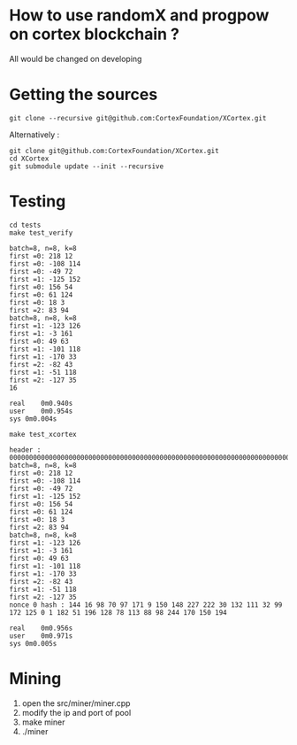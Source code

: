 # How to use randomX and progpow on cortex blockchain ?

All would be changed on developing
# Getting the sources
```
git clone --recursive git@github.com:CortexFoundation/XCortex.git
```
Alternatively :
```
git clone git@github.com:CortexFoundation/XCortex.git
cd XCortex
git submodule update --init --recursive
```

# Testing
```
cd tests
make test_verify 

batch=8, n=8, k=8
first =0: 218 12
first =0: -108 114
first =0: -49 72
first =1: -125 152
first =0: 156 54
first =0: 61 124
first =0: 18 3
first =2: 83 94
batch=8, n=8, k=8
first =1: -123 126
first =1: -3 161
first =0: 49 63
first =1: -101 118
first =1: -170 33
first =2: -82 43
first =1: -51 118
first =2: -127 35
16

real	0m0.940s
user	0m0.954s
sys	0m0.004s

make test_xcortex 

header : 00000000000000000000000000000000000000000000000000000000000000000000000000000000
batch=8, n=8, k=8
first =0: 218 12
first =0: -108 114
first =0: -49 72
first =1: -125 152
first =0: 156 54
first =0: 61 124
first =0: 18 3
first =2: 83 94
batch=8, n=8, k=8
first =1: -123 126
first =1: -3 161
first =0: 49 63
first =1: -101 118
first =1: -170 33
first =2: -82 43
first =1: -51 118
first =2: -127 35
nonce 0 hash : 144 16 98 70 97 171 9 150 148 227 222 30 132 111 32 99 172 125 0 1 182 51 196 128 78 113 88 98 244 170 150 194 

real	0m0.956s
user	0m0.971s
sys	0m0.005s
```

# Mining
1. open the src/miner/miner.cpp
2. modify the ip and port of pool
3. make miner
4. ./miner
